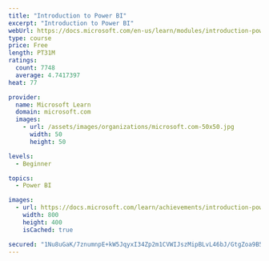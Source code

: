 ```yaml
---
title: "Introduction to Power BI"
excerpt: "Introduction to Power BI"
webUrl: https://docs.microsoft.com/en-us/learn/modules/introduction-power-bi/
type: course
price: Free
length: PT31M
ratings:
  count: 7748
  average: 4.7417397
heat: 77

provider:
  name: Microsoft Learn
  domain: microsoft.com
  images:
    - url: /assets/images/organizations/microsoft.com-50x50.jpg
      width: 50
      height: 50

levels:
  - Beginner

topics:
  - Power BI

images:
  - url: https://docs.microsoft.com/learn/achievements/introduction-power-bi-social.png
    width: 800
    height: 400
    isCached: true

secured: "1Nu8uGaK/7znumnpE+kW5JqyxI34Zp2m1CVWIJszMipBLvL46bJ/GtgZoa9B53p41n+3rRLTDZ14Q9SEUQtAgogHZIpQwIGhiAdUnpzosDvivYVvK30+Nf5tEzUlKYmGH5khI3RLGB3YoP9uRA9n6QPFnsNOxqqzkNf6Dbj8Q1EjRLhvt0HT8nXlB2UVEA96faxyheFMwdDHzhlLNYXhJ7hJZQ3dy+Lg+TlqUrWLZSM/laBHQHPeAiAggi18W0Ul0CGekaxrda3ej0Yi0/+fsM37c6rNsurbrASA7G+tuMqCAzWOy9G7qzD1c7u6gTnhZuJtGl+H6v9HJvp5Se334Y9OyYmpPQYNn4ARSjh9FWxDzj0p4xLruBx4pXhBe1+5SM/JgcdVXCdgblCd4TKguuTKlzIo873vE/dbKgX6++g=;NWi1yeEHXyjZYe8Xg31CjA=="
---
```


